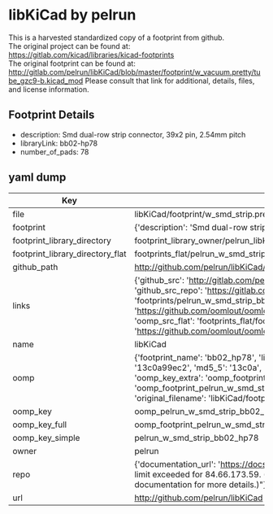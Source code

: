 # libKiCad by pelrun  
This is a harvested standardized copy of a footprint from github.  
The original project can be found at:  
https://gitlab.com/kicad/libraries/kicad-footprints  
The original footprint can be found at:
http://gitlab.com/pelrun/libKiCad/blob/master/footprint/w_vacuum.pretty/tube_gzc9-b.kicad_mod
Please consult that link for additional, details, files, and license information.  
## Footprint Details
* description: Smd dual-row strip connector, 39x2 pin, 2.54mm pitch  
* libraryLink: bb02-hp78  
* number_of_pads: 78  
## yaml dump  
| Key | Value |  
| --- | --- |  
| file | libKiCad/footprint/w_smd_strip.pretty/bb02-hp78.kicad_mod |  
| footprint | {'description': 'Smd dual-row strip connector, 39x2 pin, 2.54mm pitch', 'libraryLink': 'bb02-hp78', 'number_of_pads': 78} |  
| footprint_library_directory | footprint_library_owner/pelrun_libKiCad |  
| footprint_library_directory_flat | footprints_flat/pelrun_w_smd_strip_bb02_hp78/working |  
| github_path | http://github.com/pelrun/libKiCad/blob/master/footprint/w_smd_strip.pretty/bb02-hp78.kicad_mod |  
| links | {'github_src': 'http://gitlab.com/pelrun/libKiCad/blob/master/footprint/w_vacuum.pretty/tube_gzc9-b.kicad_mod', 'github_src_repo': 'https://gitlab.com/kicad/libraries/kicad-footprints', 'oomp_bot': 'footprints/pelrun_w_smd_strip_bb02_hp78/working', 'oomp_bot_github': 'https://github.com/oomlout/oomlout_oomp_footprint_bot/tree/main/footprints/pelrun_w_smd_strip_bb02_hp78/working', 'oomp_src_flat': 'footprints_flat/footprints_flat/pelrun_w_smd_strip_bb02_hp78/working', 'oomp_src_flat_github': 'https://github.com/oomlout/oomlout_oomp_footprint_src/tree/main/footprints_flat/pelrun_w_smd_strip_bb02_hp78/working'} |  
| name | libKiCad |  
| oomp | {'footprint_name': 'bb02_hp78', 'library_name': 'w_smd_strip', 'md5': '13c0a99ec21cfde8ffbd5f1ab1960c88', 'md5_10': '13c0a99ec2', 'md5_5': '13c0a', 'md5_6': '13c0a9', 'oomp_key': 'oomp_pelrun_w_smd_strip_bb02_hp78', 'oomp_key_extra': 'oomp_footprint_pelrun_w_smd_strip_bb02_hp78', 'oomp_key_full': 'oomp_footprint_pelrun_w_smd_strip_bb02_hp78_13c0a9', 'oomp_key_simple': 'pelrun_w_smd_strip_bb02_hp78', 'original_filename': 'libKiCad/footprint/w_smd_strip.pretty/bb02-hp78.kicad_mod', 'owner_name': 'pelrun'} |  
| oomp_key | oomp_pelrun_w_smd_strip_bb02_hp78 |  
| oomp_key_full | oomp_footprint_pelrun_w_smd_strip_bb02_hp78 |  
| oomp_key_simple | pelrun_w_smd_strip_bb02_hp78 |  
| owner | pelrun |  
| repo | {'documentation_url': 'https://docs.github.com/rest/overview/resources-in-the-rest-api#rate-limiting', 'message': "API rate limit exceeded for 84.66.173.59. (But here's the good news: Authenticated requests get a higher rate limit. Check out the documentation for more details.)"} |  
| url | http://github.com/pelrun/libKiCad |  

